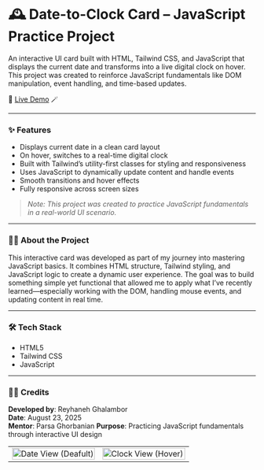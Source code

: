 # 🕰️ Date-to-Clock Card – JavaScript Practice Project  
An interactive UI card built with HTML, Tailwind CSS, and JavaScript that displays the current date and transforms into a live digital clock on hover. This project was created to reinforce JavaScript fundamentals like DOM manipulation, event handling, and time-based updates.

🔗 [Live Demo](https://frolicking-banoffee-16e394.netlify.app/) 🪄

---

### ✨ Features  
- Displays current date in a clean card layout  
- On hover, switches to a real-time digital clock  
- Built with Tailwind’s utility-first classes for styling and responsiveness  
- Uses JavaScript to dynamically update content and handle events  
- Smooth transitions and hover effects  
- Fully responsive across screen sizes  
> *Note: This project was created to practice JavaScript fundamentals in a real-world UI scenario.*

---

### 👩‍💻 About the Project  
This interactive card was developed as part of my journey into mastering JavaScript basics. It combines HTML structure, Tailwind styling, and JavaScript logic to create a dynamic user experience. The goal was to build something simple yet functional that allowed me to apply what I’ve recently learned—especially working with the DOM, handling mouse events, and updating content in real time.

---

### 🛠️ Tech Stack  
- HTML5  
- Tailwind CSS  
- JavaScript  

---

### 🧑‍🎨 Credits  
**Developed by**: Reyhaneh Ghalambor  
**Date**: August 23, 2025  
**Mentor**: Parsa Ghorbanian
**Purpose**: Practicing JavaScript fundamentals through interactive UI design


<table>
  <tr>
    <td width="50%" valign="top">
      <img src="https://github.com/user-attachments/assets/4df06ac5-3604-4549-ad5f-241f096e81a4" alt="Date View (Deafult)" width="100%" />
    </td>
    <td width="50%" valign="top">
      <img src="https://github.com/user-attachments/assets/d45793b7-38f9-4078-adff-4dade8e93a78" alt="Clock View (Hover)" width="100%" />
    </td>
  </tr>
</table>




